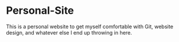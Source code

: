 # Personal-Site
This is a personal website to get myself comfortable with Git, website design, and whatever else I end up throwing in here.
